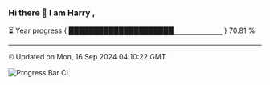 ### Hi there 👋 I am Harry , 

⏳ Year progress { █████████████████████▁▁▁▁▁▁▁▁▁ } 70.81 %

---

⏰ Updated on Mon, 16 Sep 2024 04:10:22 GMT

![Progress Bar CI](https://github.com/duykhang68/duykhang68/workflows/Progress%20Bar%20CI/badge.svg)
